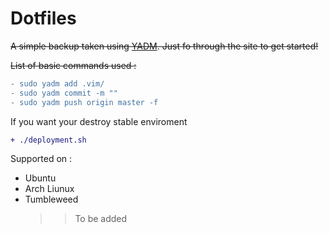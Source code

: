 # Dotfiles
~~A simple backup taken using [YADM](https://thelocehiliosan.github.io/yadm/docs/getting_started). Just fo through the site to get started!~~

~~List of basic commands used :~~
```diff
- sudo yadm add .vim/
- sudo yadm commit -m ""
- sudo yadm push origin master -f
``` 
If you want your destroy stable enviroment 
```diff
+ ./deployment.sh
```
Supported on : 
 * Ubuntu
 * Arch Liunux 
 * Tumbleweed 
    > > To be added 

